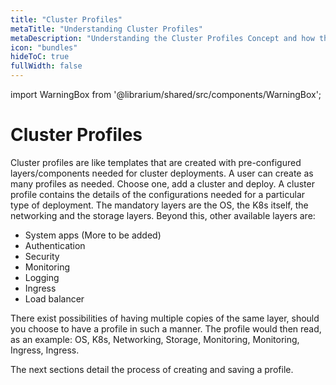 ```yaml
---
title: "Cluster Profiles"
metaTitle: "Understanding Cluster Profiles"
metaDescription: "Understanding the Cluster Profiles Concept and how they make Spectro Cloud powerful"
icon: "bundles"
hideToC: true
fullWidth: false
---
```


import WarningBox from '@librarium/shared/src/components/WarningBox';

# Cluster Profiles

Cluster profiles are like templates that are created with pre-configured layers/components needed for cluster deployments. A user can create as many profiles as needed. Choose one, add a cluster and deploy. A cluster profile contains the details of the configurations needed for a particular type of deployment. The mandatory layers are the OS, the K8s itself, the networking and the storage layers. Beyond this, other available layers are:

- System apps (More to be added)
- Authentication
- Security
- Monitoring
- Logging
- Ingress
- Load balancer

There exist possibilities of having multiple copies of the same layer, should you choose to have a profile in such a manner. The profile would then read, as an example: OS, K8s, Networking, Storage, Monitoring, Monitoring, Ingress, Ingress.

The next sections detail the process of creating and saving a profile.

